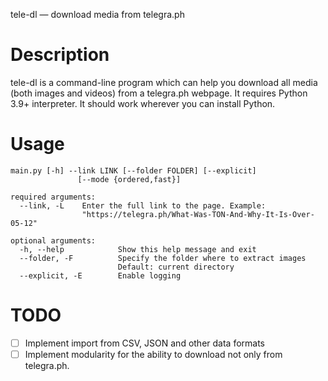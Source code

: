 tele-dl — download media from telegra.ph

# Description
tele-dl is a command-line program which can help you download all media (both images and videos) from a telegra.ph webpage. It requires Python 3.9+ interpreter. It should work wherever you can install Python. 

# Usage
```
main.py [-h] --link LINK [--folder FOLDER] [--explicit]
               [--mode {ordered,fast}]

required arguments:
  --link, -L    Enter the full link to the page. Example:
                "https://telegra.ph/What-Was-TON-And-Why-It-Is-Over-05-12"

optional arguments:
  -h, --help            Show this help message and exit
  --folder, -F          Specify the folder where to extract images
                        Default: current directory
  --explicit, -E        Enable logging
```
# TODO
 - [ ] Implement import from CSV, JSON and other data formats
 - [ ] Implement modularity for the ability to download not only from telegra.ph.
